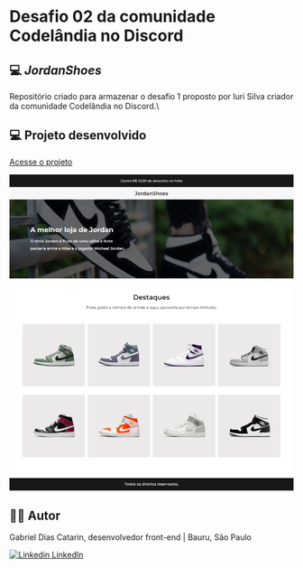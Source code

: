 # Desafio 02 da comunidade Codelândia no Discord

## 💻 _JordanShoes_

Repositório criado para armazenar o desafio 1 proposto por Iuri Silva criador da comunidade Codelândia no Discord.\

## 💻  Projeto desenvolvido
<a href="https://gabrieldiasdev.github.io/JordanShoes/" target="_blank">Acesse o projeto</a>
<!-- [Acesse o projeto](https://gabrieldiasdev.github.io/JordanShoes/) -->

<img src="./img/img-index.png" />

## 👨‍💻 Autor


Gabriel Dias Catarin, desenvolvedor front-end | Bauru, São Paulo

[![Linkedin](https://i.stack.imgur.com/gVE0j.png) LinkedIn](https://www.linkedin.com/in/gabriel-dias-260857207/)
&nbsp;